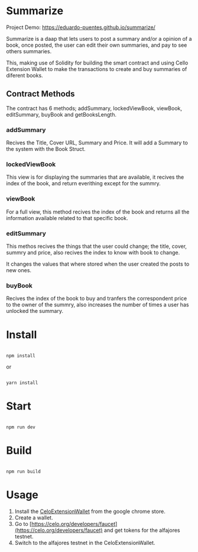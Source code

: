 # Summarize
Project Demo: https://eduardo-puentes.github.io/summarize/

Summarize is a daap that lets users to post a summary and/or a opinion of a book, once posted, the user can edit their own summaries, and pay to see others summaries. 

This, making use of Solidity for building the smart contract and using Cello Extension Wallet to make the transactions to create and buy summaries of diferent books.

## Contract Methods
The contract has 6 methods; addSummary, lockedViewBook, viewBook, editSummary, buyBook and getBooksLength.

### addSummary
Recives the Title, Cover URL, Summary and Price. It will add a Summary to the system with the Book Struct.

### lockedViewBook
This view is for displaying the summaries that are available, it recives the index of the book, and return everithing except for the summry.

### viewBook
For a full view, this method recives the index of the book and returns all the information available related to that specific book.

### editSummary
This methos recives the things that the user could change; the title, cover, summry and price, also recives the index to know with book to change.

It changes the values that where stored when the user created the posts to new ones.

### buyBook
Recives the index of the book to buy and tranfers the correspondent price to the owner of the summry, also increases the number of times a user has unlocked the summary.



# Install

```

npm install

```

or 

```

yarn install

```

# Start

```

npm run dev

```

# Build

```

npm run build

```
# Usage
1. Install the [CeloExtensionWallet](https://chrome.google.com/webstore/detail/celoextensionwallet/kkilomkmpmkbdnfelcpgckmpcaemjcdh?hl=en) from the google chrome store.
2. Create a wallet.
3. Go to [https://celo.org/developers/faucet](https://celo.org/developers/faucet) and get tokens for the alfajores testnet.
4. Switch to the alfajores testnet in the CeloExtensionWallet.
